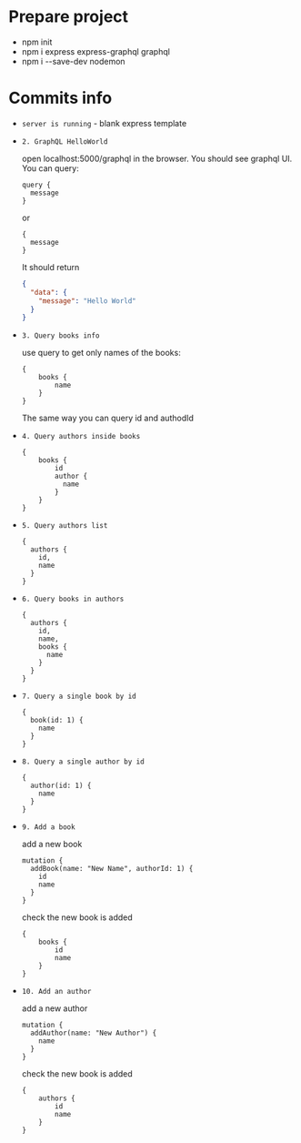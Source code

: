 # Prepare project
- npm init
- npm i express express-graphql graphql
- npm i --save-dev nodemon

# Commits info

- `server is running` - blank express template
- `2. GraphQL HelloWorld` 

    open localhost:5000/graphql in the browser. You should see graphql UI.
    You can query:
    ```
    query {
      message
    } 
    ```

    or
    ```
    {
      message
    } 
    ```

    It should return 
    ```json
    {
      "data": {
        "message": "Hello World"
      }
    }
    ```

- `3. Query books info` 

    use query to get only names of the books:
    ```
    {
        books {
            name
        }
    }
    ```
  The same way you can query id and authodId

- `4. Query authors inside books`

    ```
    {
        books {
            id
            author {
              name
            }
        }
    }
    ```

- `5. Query authors list`

    ```
    {
      authors {
        id,
        name
      }
    }
    ```

- `6. Query books in authors `

    ```
    {
      authors {
        id,
        name, 
        books {
          name
        }
      }
    }
    ```
- `7. Query a single book by id `

    ```
    {
      book(id: 1) {
        name
      }
    }
    ```

- `8. Query a single author by id `

    ```
    {
      author(id: 1) {
        name
      }
    }
    ```

- `9. Add a book` 
    
    add a new book

    ```
    mutation {
      addBook(name: "New Name", authorId: 1) {
        id
        name
      }
    }
    ```
    
    check the new book is added    

    ```
    {
        books {
            id
            name
        }
    }
  ```  

- `10. Add an author`

  add a new author

    ```
    mutation {
      addAuthor(name: "New Author") {
        name
      }
    }
    ```

  check the new book is added

    ```
    {
        authors {
            id
            name
        }
    }
  ```  
  